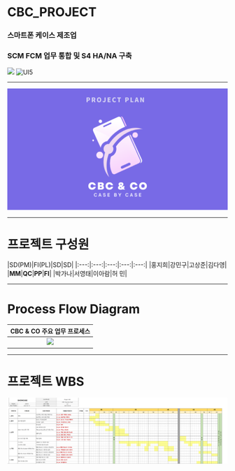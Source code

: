 # CBC_PROJECT
### 스마트폰 케이스 제조업 
### SCM FCM 업무 통합 및 S4 HA/NA 구축


![](https://img.shields.io/badge/ABAP-S4HA%2FNA-blue) ![UI5](https://img.shields.io/badge/UI5-FIORI-blue)

---

![CBC로고](./CBC_CO_LOGO.png)

---
# 프로젝트 구성원

|SD(PM)|FI(PL)|SD|SD|
|:---:|:---:|:---:|:---:|:---:|
|홍지희|강민구|고상준|김다영|
|**MM**|**QC**|**PP**|**FI**|
|박가나|서영태|이아람|허  민|



---

# Process Flow Diagram
|CBC & CO 주요 업무 프로세스|
|:---:|
|![](./Showcse_PFD_V5.1.drawio.png)|

---

# 프로젝트 WBS
![CBC WBS](./CBC_WBS.png)


